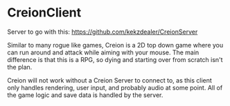 # CreionClient

Server to go with this: https://github.com/kekzdealer/CreionServer

Similar to many rogue like games, Creion is a 2D top down game where you can run around and attack while aiming with your mouse.
The main difference is that this is a RPG, so dying and starting over from scratch isn't the plan.

Creion will not work without a Creion Server to connect to, as this client only handles rendering, user input, and probably audio at some point. All of the game logic and save data is handled by the server.

